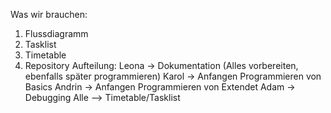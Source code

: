Was wir brauchen: 
  1. Flussdiagramm
  2. Tasklist
  3. Timetable
  4. Repository
Aufteilung:
  Leona -> Dokumentation (Alles vorbereiten, ebenfalls später programmieren) 
  Karol -> Anfangen Programmieren von Basics
  Andrin -> Anfangen Programmieren von Extendet
  Adam -> Debugging
  Alle --> Timetable/Tasklist
